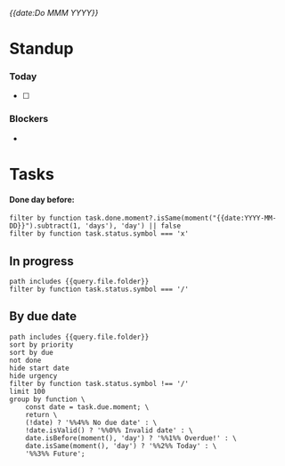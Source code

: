 *{{date:Do MMM YYYY}}*
# Standup
### Today
- [ ] 
### Blockers
- 
# Tasks
#### Done day before:
```tasks
filter by function task.done.moment?.isSame(moment("{{date:YYYY-MM-DD}}").subtract(1, 'days'), 'day') || false
filter by function task.status.symbol === 'x'
```
## In progress
```tasks
path includes {{query.file.folder}}
filter by function task.status.symbol === '/'
```
## By due date
```tasks
path includes {{query.file.folder}}
sort by priority
sort by due
not done
hide start date
hide urgency
filter by function task.status.symbol !== '/'
limit 100
group by function \
	const date = task.due.moment; \
	return \
	(!date) ? '%%4%% No due date' : \
	!date.isValid() ? '%%0%% Invalid date' : \
	date.isBefore(moment(), 'day') ? '%%1%% Overdue!' : \
	date.isSame(moment(), 'day') ? '%%2%% Today' : \
	'%%3%% Future';
```
